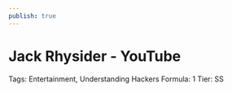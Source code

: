 ```yaml
---
publish: true
---
```

# Jack Rhysider - YouTube

Tags: Entertainment, Understanding Hackers
Formula: 1
Tier: SS